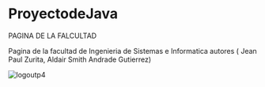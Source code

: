 # ProyectodeJava
PAGINA DE LA FALCULTAD


Pagina de la facultad de Ingenieria de Sistemas e Informatica autores ( Jean Paul Zurita, Aldair Smith Andrade Gutierrez)

![logoutp4](https://github.com/Aldair2209/ProyectodeJavaScript/assets/133375417/f8045ad0-8181-415f-82ca-fa4199edf689)


